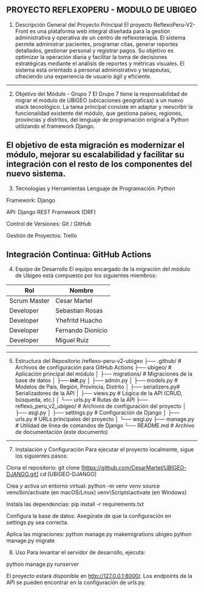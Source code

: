 PROYECTO REFLEXOPERU - MODULO DE UBIGEO
----------------------------------------------------------------------------------------------------------------------------------------------------------------------------------------------------------------------------------------------
1. Descripción General del Proyecto Principal
El proyecto ReflexoPeru-V2-Front es una plataforma web integral diseñada para la gestión administrativa y operativa de un centro de reflexoterapia. El sistema permite administrar pacientes, programar citas, generar reportes detallados, gestionar personal y registrar pagos. Su objetivo es optimizar la operación diaria y facilitar la toma de decisiones estratégicas mediante el análisis de reportes y métricas visuales. El sistema está orientado a personal administrativo y terapeutas, ofreciendo una experiencia de usuario ágil y eficiente.
----------------------------------------------------------------------------------------------------------------------------------------------------------------------------------------------------------------------------------------------
2. Objetivo del Módulo - Grupo 7
El Grupo 7 tiene la responsabilidad de migrar el módulo de UBIGEO (ubicaciones geográficas) a un nuevo stack tecnológico. La tarea principal consiste en adaptar y reescribir la funcionalidad existente del módulo, que gestiona países, regiones, provincias y distritos, del lenguaje de programación original a Python utilizando el framework Django.

El objetivo de esta migración es modernizar el módulo, mejorar su escalabilidad y facilitar su integración con el resto de los componentes del nuevo sistema.
----------------------------------------------------------------------------------------------------------------------------------------------------------------------------------------------------------------------------------------------
3. Tecnologías y Herramientas
Lenguaje de Programación: Python

Framework: Django

API: Django REST Framework (DRF)

Control de Versiones: Git / GitHub

Gestión de Proyectos: Trello

Integración Continua: GitHub Actions
----------------------------------------------------------------------------------------------------------------------------------------------------------------------------------------------------------------------------------------------
4. Equipo de Desarrollo
El equipo encargado de la migración del módulo de Ubigeo está compuesto por los siguientes miembros:

| Rol                 | Nombre            |
| ------------------- | ------------------|
|     Scrum Master    | Cesar Martel      |
|      Developer      | Sebastian Rosas   |
|      Developer      | Yhefritd Huacho   |
|      Developer      | Fernando Dionicio |
|      Developer      | Miguel Ruiz       |
----------------------------------------------------------------------------------------------------------------------------------------------------------------------------------------------------------------------------------------------
5. Estructura del Repositorio
/reflexo-peru-v2-ubigeo
├── .github/          # Archivos de configuración para GitHub Actions
├── ubigeo/           # Aplicación principal del módulo
│   ├── migrations/   # Migraciones de la base de datos
│   ├── __init__.py
│   ├── admin.py
│   ├── models.py     # Modelos de País, Región, Provincia, Distrito
│   ├── serializers.py# Serializadores de la API
│   ├── views.py      # Lógica de la API (CRUD, búsqueda, etc.)
│   └── urls.py       # Rutas de la API
├── reflexo_peru_v2_ubigeo/ # Archivos de configuración del proyecto
│   ├── asgi.py
│   ├── settings.py   # Configuración de Django
│   ├── urls.py       # URLs principales del proyecto
│   └── wsgi.py
├── manage.py         # Utilidad de línea de comandos de Django
└── README.md         # Archivo de documentación (este documento)
----------------------------------------------------------------------------------------------------------------------------------------------------------------------------------------------------------------------------------------------
7. Instalación y Configuración
Para ejecutar el proyecto localmente, sigue los siguientes pasos:

Clona el repositorio:
git clone [https://github.com/CesarMartel/UBIGEO-DJANGO.git]
cd [UBIGEO-DJANGO]

Crea y activa un entorno virtual:
python -m venv venv
source venv/bin/activate  (en macOS/Linux)
venv\Scripts\activate    (en Windows)

Instala las dependencias:
pip install -r requirements.txt

Configura la base de datos:
Asegúrate de que la configuración en settings.py sea correcta.

Aplica las migraciones:
python manage.py makemigrations ubigeo
python manage.py migrate

8. Uso
Para levantar el servidor de desarrollo, ejecuta:

python manage.py runserver

El proyecto estará disponible en http://127.0.0.1:8000/. Los endpoints de la API se pueden encontrar en la configuración de urls.py.
